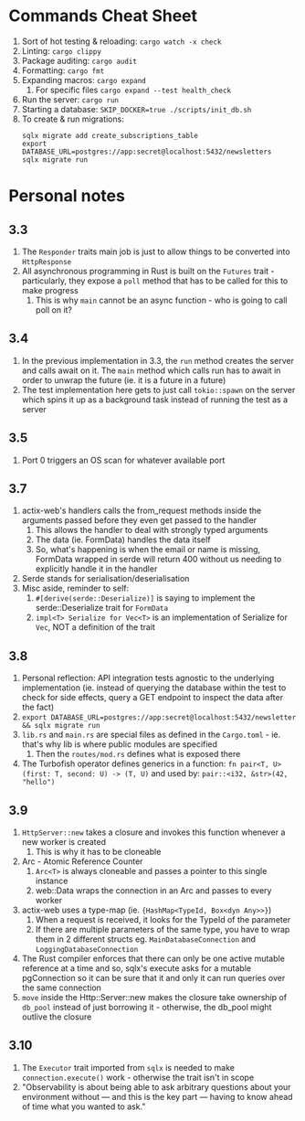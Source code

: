 # Commands Cheat Sheet
1. Sort of hot testing & reloading: `cargo watch -x check`
2. Linting: `cargo clippy`
3. Package auditing: `cargo audit`
4. Formatting: `cargo fmt`
5. Expanding macros: `cargo expand`
   1. For specific files `cargo expand --test health_check`
6. Run the server: `cargo run`
7. Starting a database: `SKIP_DOCKER=true ./scripts/init_db.sh`
1. To create & run migrations:
   ```
   sqlx migrate add create_subscriptions_table
   export DATABASE_URL=postgres://app:secret@localhost:5432/newsletters
   sqlx migrate run
   ```

# Personal notes

## 3.3
1. The `Responder` traits main job is just to allow things to be converted into `HttpResponse`
2. All asynchronous programming in Rust is built on the `Futures` trait - particularly, they expose a `poll` method that has to be called for this to make progress
   1. This is why `main` cannot be an async function - who is going to call poll on it?

## 3.4
1. In the previous implementation in 3.3, the `run` method creates the server and calls await on it. The `main` method which calls run has to await in order to unwrap the future (ie. it is a future in a future)
2. The test implementation here gets to just call `tokio::spawn` on the server which spins it up as a background task instead of running the test as a server

## 3.5
1. Port 0 triggers an OS scan for whatever available port

## 3.7
1. actix-web's handlers calls the from_request methods inside the arguments passed before they even get passed to the handler
   1. This allows the handler to deal with strongly typed arguments
   2. The data (ie. FormData) handles the data itself
   3. So, what's happening is when the email or name is missing, FormData wrapped in serde will return 400 without us needing to explicitly handle it in the handler
2. Serde stands for serialisation/deserialisation
3. Misc aside, reminder to self:
   1. `#[derive(serde::Deserialize)]` is saying to implement the serde::Deserialize trait for `FormData`
   2. `impl<T> Serialize for Vec<T>` is an implementation of Serialize for `Vec`, NOT a definition of the trait

## 3.8
1. Personal reflection: API integration tests agnostic to the underlying implementation (ie. instead of querying the database within the test to check for side effects, query a GET endpoint to inspect the data after the fact)
2. `export DATABASE_URL=postgres://app:secret@localhost:5432/newsletter && sqlx migrate run`
3. `lib.rs` and `main.rs` are special files as defined in the `Cargo.toml` - ie. that's why lib is where public modules are specified
   1. Then the `routes/mod.rs` defines what is exposed there
4. The Turbofish operator defines generics in a function: `fn pair<T, U>(first: T, second: U) -> (T, U)` and used by: `pair::<i32, &str>(42, "hello")`

## 3.9
1. `HttpServer::new` takes a closure and invokes this function whenever a new worker is created
   1. This is why it has to be cloneable
2. Arc - Atomic Reference Counter
   1. `Arc<T>` is always cloneable and passes a pointer to this single instance 
   2. web::Data wraps the connection in an Arc and passes to every worker
3. actix-web uses a type-map (ie. `{HashMap<TypeId, Box<dyn Any>>}`)
   1. When a request is received, it looks for the TypeId of the parameter
   2. If there are multiple parameters of the same type, you have to wrap them in 2 different structs eg. `MainDatabaseConnection` and `LoggingDatabaseConnection`
4. The Rust compiler enforces that there can only be one active mutable reference at a time and so, sqlx's execute asks for a mutable pgConnection so it can be sure that it and only it can run queries over the same connection
5. `move` inside the Http::Server::new makes the closure take ownership of `db_pool` instead of just borrowing it - otherwise, the db_pool might outlive the closure

## 3.10
1. The `Executor` trait imported from `sqlx` is needed to make `connection.execute()` work - otherwise the trait isn't in scope
2. "Observability is about being able to ask arbitrary questions about
your environment without — and this is the key part — having to know
ahead of time what you wanted to ask."
